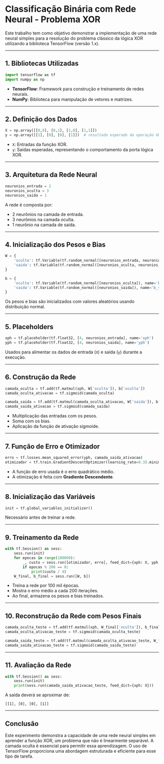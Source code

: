 # Classificação Binária com Rede Neural - Problema XOR

Este trabalho tem como objetivo demonstrar a implementação de uma rede neural simples para a resolução do problema clássico da lógica XOR utilizando a biblioteca TensorFlow (versão 1.x).

---

## 1. Bibliotecas Utilizadas

```python
import tensorflow as tf
import numpy as np
```

- **TensorFlow**: Framework para construção e treinamento de redes neurais.
- **NumPy**: Biblioteca para manipulação de vetores e matrizes.

---

## 2. Definição dos Dados

```python
X = np.array([[0,0], [0,1], [1,0], [1,1]])
y = np.array([[1], [0], [0], [1]])  # resultado esperado da operação XOR
```

- `X`: Entradas da função XOR.
- `y`: Saídas esperadas, representando o comportamento da porta lógica XOR.

---

## 3. Arquitetura da Rede Neural

```python
neuronios_entrada = 2
neuronios_oculta = 3
neuronios_saida = 1
```

A rede é composta por:
- 2 neurônios na camada de entrada.
- 3 neurônios na camada oculta.
- 1 neurônio na camada de saída.

---

## 4. Inicialização dos Pesos e Bias

```python
W = {
    'oculta': tf.Variable(tf.random_normal([neuronios_entrada, neuronios_oculta]), name='w_oculta'),
    'saida': tf.Variable(tf.random_normal([neuronios_oculta, neuronios_saida]), name='w_saida')
}

b = {
    'oculta': tf.Variable(tf.random_normal([neuronios_oculta]), name='b_oculta'),
    'saida': tf.Variable(tf.random_normal([neuronios_saida]), name='b_saida')
}
```

Os pesos e bias são inicializados com valores aleatórios usando distribuição normal.

---

## 5. Placeholders

```python
xph = tf.placeholder(tf.float32, [4, neuronios_entrada], name='xph')
yph = tf.placeholder(tf.float32, [4, neuronios_saida], name='yph')
```

Usados para alimentar os dados de entrada (`X`) e saída (`y`) durante a execução.

---

## 6. Construção da Rede

```python
camada_oculta = tf.add(tf.matmul(xph, W['oculta']), b['oculta'])
camada_oculta_ativacao = tf.sigmoid(camada_oculta)

camada_saida = tf.add(tf.matmul(camada_oculta_ativacao, W['saida']), b['saida'])
camada_saida_ativacao = tf.sigmoid(camada_saida)
```

- Multiplicação das entradas com os pesos.
- Soma com os bias.
- Aplicação da função de ativação sigmoide.

---

## 7. Função de Erro e Otimizador

```python
erro = tf.losses.mean_squared_error(yph, camada_saida_ativacao)
otimizador = tf.train.GradientDescentOptimizer(learning_rate=0.3).minimize(erro)
```

- A função de erro usada é o erro quadrático médio.
- A otimização é feita com **Gradiente Descendente**.

---

## 8. Inicialização das Variáveis

```python
init = tf.global_variables_initializer()
```

Necessário antes de treinar a rede.

---

## 9. Treinamento da Rede

```python
with tf.Session() as sess:
    sess.run(init)
    for epocas in range(100000):
        _, custo = sess.run([otimizador, erro], feed_dict={xph: X, yph: y})
        if epocas % 200 == 0:
            print(custo / 4)
    W_final, b_final = sess.run([W, b])
```

- Treina a rede por 100 mil épocas.
- Mostra o erro médio a cada 200 iterações.
- Ao final, armazena os pesos e bias treinados.

---

## 10. Reconstrução da Rede com Pesos Finais

```python
camada_oculta_teste = tf.add(tf.matmul(xph, W_final['oculta']), b_final['oculta'])
camada_oculta_ativacao_teste = tf.sigmoid(camada_oculta_teste)

camada_saida_teste = tf.add(tf.matmul(camada_oculta_ativacao_teste, W_final['saida']), b_final['saida'])
camada_saida_ativacao_teste = tf.sigmoid(camada_saida_teste)
```

---

## 11. Avaliação da Rede

```python
with tf.Session() as sess:
    sess.run(init)
    print(sess.run(camada_saida_ativacao_teste, feed_dict={xph: X}))
```

A saída deverá se aproximar de:

```
[[1], [0], [0], [1]]
```

---

## Conclusão

Este experimento demonstra a capacidade de uma rede neural simples em aprender a função XOR, um problema que não é linearmente separável. A camada oculta é essencial para permitir essa aprendizagem. O uso de TensorFlow proporciona uma abordagem estruturada e eficiente para esse tipo de tarefa.
